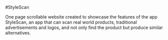 #StyleScan

One page scrollable website created to showcase the features of the app
StyleScan, an app that can scan real world products, traditional advertisements
and logos, and not only find the product but produce similar alternatives.


